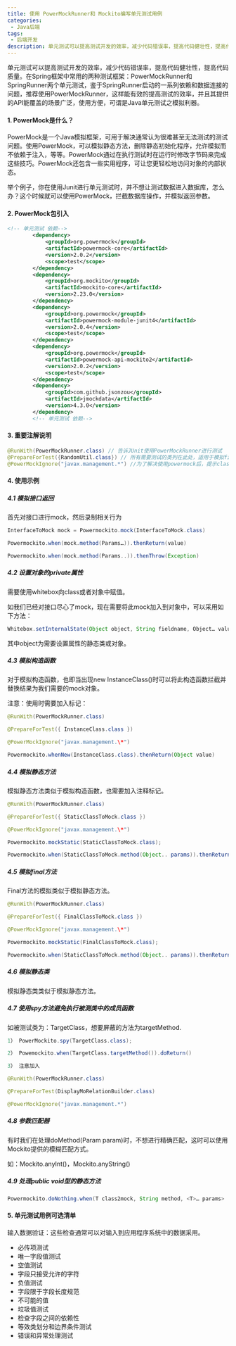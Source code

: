 ```yaml
---
title: 使用 PowerMockRunner和 Mockito编写单元测试用例
categories:
 - Java后端
tags:
 - 后端开发
description: 单元测试可以提高测试开发的效率，减少代码错误率，提高代码健壮性，提高代码质量。在Spring框架中常用的两种测试框架：PowerMockRunner和SpringRunner两个单元测试，鉴于SpringRunner启动的一系列依赖和数据连接的问题，推荐使用PowerMockRunner，这样能有效的提高测试的效率，并且其提供的API能覆盖的场景广泛，使用方便，可谓是Java单元测试之模拟利器...
---
```


单元测试可以提高测试开发的效率，减少代码错误率，提高代码健壮性，提高代码质量。在Spring框架中常用的两种测试框架：PowerMockRunner和SpringRunner两个单元测试，鉴于SpringRunner启动的一系列依赖和数据连接的问题，推荐使用PowerMockRunner，这样能有效的提高测试的效率，并且其提供的API能覆盖的场景广泛，使用方便，可谓是Java单元测试之模拟利器。

#### 1. PowerMock是什么？

PowerMock是一个Java模拟框架，可用于解决通常认为很难甚至无法测试的测试问题。使用PowerMock，可以模拟静态方法，删除静态初始化程序，允许模拟而不依赖于注入，等等。PowerMock通过在执行测试时在运行时修改字节码来完成这些技巧。PowerMock还包含一些实用程序，可让您更轻松地访问对象的内部状态。

举个例子，你在使用Junit进行单元测试时，并不想让测试数据进入数据库，怎么办？这个时候就可以使用PowerMock，拦截数据库操作，并模拟返回参数。

#### 2. PowerMock包引入

```xml
<!-- 单元测试 依赖-->
        <dependency>
            <groupId>org.powermock</groupId>
            <artifactId>powermock-core</artifactId>
            <version>2.0.2</version>
            <scope>test</scope>
        </dependency>
        <dependency>
            <groupId>org.mockito</groupId>
            <artifactId>mockito-core</artifactId>
            <version>2.23.0</version>
        </dependency>
        <dependency>
            <groupId>org.powermock</groupId>
            <artifactId>powermock-module-junit4</artifactId>
            <version>2.0.4</version>
            <scope>test</scope>
        </dependency>
        <dependency>
            <groupId>org.powermock</groupId>
            <artifactId>powermock-api-mockito2</artifactId>
            <version>2.0.2</version>
            <scope>test</scope>
        </dependency>
        <dependency>
            <groupId>com.github.jsonzou</groupId>
            <artifactId>jmockdata</artifactId>
            <version>4.3.0</version>
        </dependency>
        <!-- 单元测试 依赖-->
```

#### 3. 重要注解说明

```java
@RunWith(PowerMockRunner.class) // 告诉JUnit使用PowerMockRunner进行测试
@PrepareForTest({RandomUtil.class}) // 所有需要测试的类列在此处，适用于模拟final类或有final, private, static, native方法的类
@PowerMockIgnore("javax.management.*") //为了解决使用powermock后，提示classloader错误
```

#### 4. 使用示例

##### 4.1 模拟接口返回

首先对接口进行mock，然后录制相关行为

```java
InterfaceToMock mock = Powermockito.mock(InterfaceToMock.class)

Powermockito.when(mock.method(Params…)).thenReturn(value)

Powermockito.when(mock.method(Params..)).thenThrow(Exception)
```

##### 4.2 设置对象的private属性

需要使用whitebox向class或者对象中赋值。

如我们已经对接口尽心了mock，现在需要将此mock加入到对象中，可以采用如下方法：

```java
Whitebox.setInternalState(Object object, String fieldname, Object… value);
```

其中object为需要设置属性的静态类或对象。

##### 4.3 模拟构造函数

对于模拟构造函数，也即当出现new InstanceClass()时可以将此构造函数拦截并替换结果为我们需要的mock对象。

注意：使用时需要加入标记：

```java
@RunWith(PowerMockRunner.class)

@PrepareForTest({ InstanceClass.class })

@PowerMockIgnore("javax.management.\*")

Powermockito.whenNew(InstanceClass.class).thenReturn(Object value)
```

##### 4.4 模拟静态方法

模拟静态方法类似于模拟构造函数，也需要加入注释标记。

```java
@RunWith(PowerMockRunner.class)

@PrepareForTest({ StaticClassToMock.class })

@PowerMockIgnore("javax.management.\*")

Powermockito.mockStatic(StaticClassToMock.class);

Powermockito.when(StaticClassToMock.method(Object.. params)).thenReturn(Object value)
```

##### 4.5 模拟final方法

Final方法的模拟类似于模拟静态方法。

```java
@RunWith(PowerMockRunner.class)

@PrepareForTest({ FinalClassToMock.class })

@PowerMockIgnore("javax.management.\*")

Powermockito.mockStatic(FinalClassToMock.class);

Powermockito.when(StaticClassToMock.method(Object.. params)).thenReturn(Object value)
```

##### 4.6 模拟静态类

模拟静态类类似于模拟静态方法。

##### 4.7 使用spy方法避免执行被测类中的成员函数

如被测试类为：TargetClass，想要屏蔽的方法为targetMethod.

```java
1） PowerMockito.spy(TargetClass.class);

2） Powemockito.when(TargetClass.targetMethod()).doReturn()

3） 注意加入

@RunWith(PowerMockRunner.class)

@PrepareForTest(DisplayMoRelationBuilder.class)

@PowerMockIgnore("javax.management.*")
```

##### 4.8 参数匹配器

有时我们在处理doMethod(Param param)时，不想进行精确匹配，这时可以使用Mockito提供的模糊匹配方式。

如：Mockito.anyInt()，Mockito.anyString()

##### 4.9 处理public void型的静态方法

```java
Powermockito.doNothing.when(T class2mock, String method, <T>… params>
```

#### 5. 单元测试用例可选清单

输入数据验证：这些检查通常可以对输入到应用程序系统中的数据采用。

- 必传项测试
- 唯一字段值测试
- 空值测试
- 字段只接受允许的字符
- 负值测试
- 字段限于字段长度规范
- 不可能的值
- 垃圾值测试
- 检查字段之间的依赖性
- 等效类划分和边界条件测试
- 错误和异常处理测试













